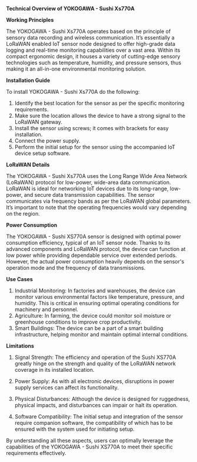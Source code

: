 **Technical Overview of YOKOGAWA - Sushi Xs770A**

**Working Principles**

The YOKOGAWA - Sushi Xs770A operates based on the principle of sensory data recording and wireless communication. It’s essentially a LoRaWAN enabled IoT sensor node designed to offer high-grade data logging and real-time monitoring capabilities over a vast area. Within its compact ergonomic design, it houses a variety of cutting-edge sensory technologies such as temperature, humidity, and pressure sensors, thus making it an all-in-one environmental monitoring solution.

**Installation Guide**

To install YOKOGAWA - Sushi Xs770A do the following:

1. Identify the best location for the sensor as per the specific monitoring requirements.
2. Make sure the location allows the device to have a strong signal to the LoRaWAN gateway.
3. Install the sensor using screws; it comes with brackets for easy installation.
4. Connect the power supply. 
5. Perform the initial setup for the sensor using the accompanied IoT device setup software.

**LoRaWAN Details**

The YOKOGAWA - Sushi Xs770A uses the Long Range Wide Area Network (LoRaWAN) protocol for low-power, wide-area data communication. LoRaWAN is ideal for networking IoT devices due to its long-range, low-power, and secure data transmission capabilities. The sensor communicates via frequency bands as per the LoRaWAN global parameters. It’s important to note that the operating frequencies would vary depending on the region.

**Power Consumption**

The YOKOGAWA - Sushi XS770A sensor is designed with optimal power consumption efficiency, typical of an IoT sensor node. Thanks to its advanced components and LoRaWAN protocol, the device can function at low power while providing dependable service over extended periods. However, the actual power consumption heavily depends on the sensor's operation mode and the frequency of data transmissions.

**Use Cases**

1. Industrial Monitoring: In factories and warehouses, the device can monitor various environmental factors like temperature, pressure, and humidity. This is critical in ensuring optimal operating conditions for machinery and personnel.
2. Agriculture: In farming, the device could monitor soil moisture or greenhouse conditions to improve crop productivity.
3. Smart Buildings: The device can be a part of a smart building infrastructure, helping monitor and maintain optimal internal conditions.

**Limitations**

1. Signal Strength: The efficiency and operation of the Sushi XS770A greatly hinge on the strength and quality of the LoRaWAN network coverage in its installed location.

2. Power Supply: As with all electronic devices, disruptions in power supply services can affect its functionality.

3. Physical Disturbances: Although the device is designed for ruggedness, physical impacts, and disturbances can impair or halt its operation.

4. Software Compatibility: The initial setup and integration of the sensor require companion software, the compatibility of which has to be ensured with the system used for initiating setup.
   
By understanding all these aspects, users can optimally leverage the capabilities of the YOKOGAWA - Sushi XS770A to meet their specific requirements effectively.